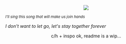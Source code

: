<p align="center">
    
    
<img src="https://files.catbox.moe/c2z5vw.gif">


 <sub><i>I'll sing this song that will make us join hands

 
I don't want to let go, let's stay together forever</i></sub>
 </p>

    
<p align="center">c/h + inspo ok, readme is a wip...</p>
